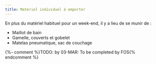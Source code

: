 ```yaml
---
title: Matériel individuel à emporter
---
```

En plus du matériel habituel pour un week-end, il y a lieu de se munir de :

- Maillot de bain
- Gamelle, couverts et gobelet
- Matelas pneumatique, sac de couchage

{%- comment %}TODO: by 03-MAR: To be completed by FOS{% endcomment %}
